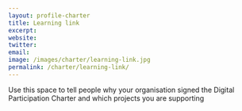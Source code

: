 ```yaml
---
layout: profile-charter
title: Learning link
excerpt: 
website: 
twitter: 
email: 
image: /images/charter/learning-link.jpg
permalink: /charter/learning-link/
---
```


Use this space to tell people why your organisation signed the Digital Participation Charter and which projects you are supporting
